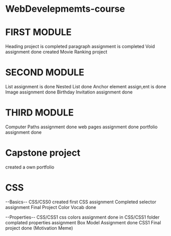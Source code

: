 # WebDevelepmemts-course
# FIRST MODULE
 Heading project is completed
 paragraph assignment is completed 
 Void assignment done
 created Movie Ranking project 

# SECOND MODULE
List assignment is done
Nested List done
Anchor element assign,ent is done
Image assignment done
Birthday Invitation assignment done

# THIRD MODULE
Computer Paths assignment done
web pages assignment done
portfolio assignment done

# Capstone project
created a own portfolio

# CSS
--Basics--
CSS/CSS0
created first CSS assignment
Completed selector assignment
Final Project Color Vocab done

--Properties-- CSS/CSS1
css colors assignment done in CSS/CSS1 folder
complated properties assignment
Box Model Assignment done
CSS1 Final project done (Motivation Meme)

